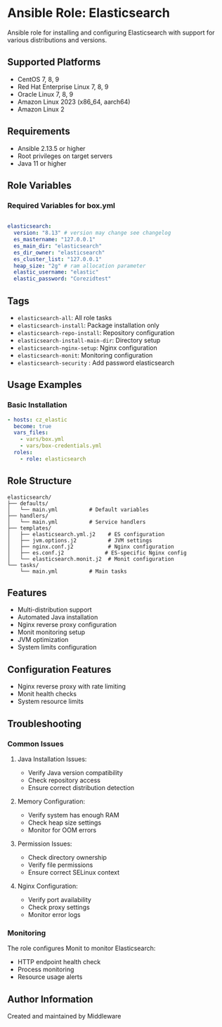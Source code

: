 # Ansible Role: Elasticsearch

Ansible role for installing and configuring Elasticsearch with support for various distributions and versions.

## Supported Platforms

- CentOS 7, 8, 9
- Red Hat Enterprise Linux 7, 8, 9
- Oracle Linux 7, 8, 9
- Amazon Linux 2023 (x86_64, aarch64)
- Amazon Linux 2

## Requirements

- Ansible 2.13.5 or higher
- Root privileges on target servers
- Java 11 or higher

## Role Variables

### Required Variables for box.yml

```yaml

elasticsearch:
  version: "8.13" # version may change see changelog
  es_mastername: "127.0.0.1"
  es_main_dir: "elasticsearch"
  es_dir_owner: "elasticsearch"
  es_cluster_list: "127.0.0.1"
  heap_size: "2g" # ram allocation parameter
  elastic_username: "elastic"
  elastic_password: "Corezidtest"

```

## Tags

- `elasticsearch-all`: All role tasks
- `elasticsearch-install`: Package installation only
- `elasticsearch-repo-install`: Repository configuration
- `elasticsearch-install-main-dir`: Directory setup
- `elasticsearch-nginx-setup`: Nginx configuration
- `elasticsearch-monit`: Monitoring configuration
- `elasticsearch-security` : Add password elasticsearch


## Usage Examples

### Basic Installation

```yaml
- hosts: cz_elastic
  become: true
  vars_files:
    - vars/box.yml
    - vars/box-credentials.yml
  roles:
    - role: elasticsearch
```
## Role Structure

```
elasticsearch/
├── defaults/
│   └── main.yml          # Default variables
├── handlers/
│   └── main.yml          # Service handlers        
├── templates/
│   ├── elasticsearch.yml.j2    # ES configuration
│   ├── jvm.options.j2          # JVM settings
│   ├── nginx.conf.j2           # Nginx configuration
│   ├── es.conf.j2             # ES-specific Nginx config
│   └── elasticsearch.monit.j2  # Monit configuration
└── tasks/
    └── main.yml          # Main tasks
```

## Features

- Multi-distribution support
- Automated Java installation
- Nginx reverse proxy configuration
- Monit monitoring setup
- JVM optimization
- System limits configuration

## Configuration Features

- Nginx reverse proxy with rate limiting
- Monit health checks
- System resource limits

## Troubleshooting

### Common Issues

1. Java Installation Issues:
    - Verify Java version compatibility
    - Check repository access
    - Ensure correct distribution detection

2. Memory Configuration:
    - Verify system has enough RAM
    - Check heap size settings
    - Monitor for OOM errors

3. Permission Issues:
    - Check directory ownership
    - Verify file permissions
    - Ensure correct SELinux context

4. Nginx Configuration:
    - Verify port availability
    - Check proxy settings
    - Monitor error logs

### Monitoring

The role configures Monit to monitor Elasticsearch:
- HTTP endpoint health check
- Process monitoring
- Resource usage alerts

## Author Information

Created and maintained by Middleware

